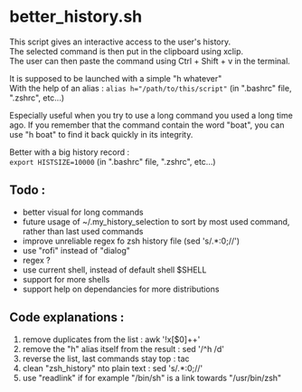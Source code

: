 # better_history.sh

This script gives an interactive access to the user's history.  
The selected command is then put in the clipboard using xclip.  
The user can then paste the command using Ctrl + Shift + v in the terminal.  

It is supposed to be launched with a simple "h whatever"  
With the help of an alias : `alias h="/path/to/this/script"` (in ".bashrc" file, ".zshrc",  etc...)

Especially useful when you try to use a long command you used a long time ago.
If you remember that the command contain the word "boat", you can use "h boat" to find it back quickly in its integrity.

Better with a big history record :  
`export HISTSIZE=10000` (in ".bashrc" file, ".zshrc",  etc...)

## Todo :
* better visual for long commands
* future usage of ~/.my_history_selection to sort by most used command, rather than last used commands
* improve unreliable regex fo zsh history file (sed 's/.*:0;//')
* use "rofi" instead of "dialog"
* regex ?
* use current shell, instead of default shell $SHELL
* support for more shells
* support help on dependancies for more distributions

## Code explanations :
1. remove duplicates from the list : awk '!x[$0]++'
2. remove the "h" alias itself from the result : sed '/^h /d'
3. reverse the list, last commands stay top : tac
4. clean "zsh_history" nto plain text : sed 's/.*:0;//'
5. use "readlink" if for example "/bin/sh" is a link towards "/usr/bin/zsh"

